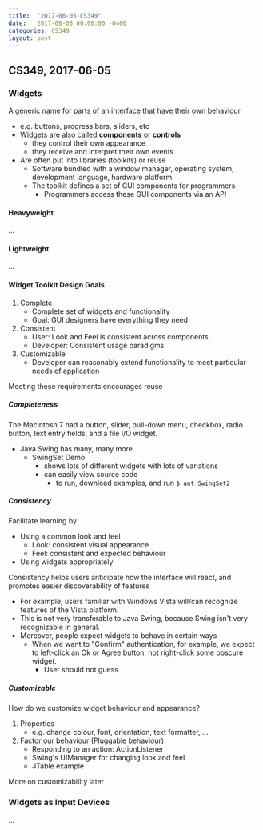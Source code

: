 ```yaml
---
title:  "2017-06-05-CS349"
date:   2017-06-05 00:00:00 -0400
categories: CS349
layout: post
---
```

## CS349, 2017-06-05



### Widgets

A generic name for parts of an interface that have their own behaviour

* e.g. buttons, progress bars, sliders, etc
* Widgets are also called __components__ or __controls__
    - they control their own appearance
    - they receive and interpret their own events
* Are often put into libraries (toolkits) or reuse
    - Software bundled with a window manager, operating system, development language, hardware platform
    - The toolkit defines a set of GUI components for programmers
        + Programmers access these GUI components via an API


#### Heavyweight

...


#### Lightweight

...


#### Widget Toolkit Design Goals

1. Complete
    * Complete set of widgets and functionality
    * Goal: GUI designers have everything they need
2. Consistent
    * User: Look and Feel is consistent across components
    * Developer: Consistent usage paradigms
3. Customizable
    * Developer can reasonably extend functionality to meet particular needs of application

Meeting these requirements encourages reuse

##### Completeness

The Macintosh 7 had a button, slider, pull-down menu, checkbox, radio button, text entry fields, and a file I/O widget.

* Java Swing has many, many more.
    - SwingSet Demo
        + shows lots of different widgets with lots of variations
        + can easily view source code
            * to run, download examples, and run `$ ant SwingSet2`

##### Consistency

Facilitate learning by

* Using a common look and feel
    - Look: consistent visual appearance
    - Feel: consistent and expected behaviour
* Using widgets appropriately

Consistency helps users anticipate how the interface will react, and promotes easier discoverability of features

* For example, users familiar with Windows Vista will/can recognize features of the Vista platform.
* This is not very transferable to Java Swing, because Swing isn't very recognizable in general.
* Moreover, people expect widgets to behave in certain ways
    - When we want to "Confirm" authentication, for example, we expect to left-click an Ok or Agree button, not right-click some obscure widget.
        + User should not guess

##### Customizable

How do we customize widget behaviour and appearance?

1. Properties
    * e.g. change colour, font, orientation, text formatter, ...
2. Factor our behaviour (Pluggable behaviour)
    * Responding to an action: ActionListener
    * Swing's UIManager for changing look and feel
    * JTable example

More on customizability later



### Widgets as Input Devices

...


